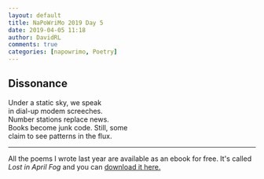 ```yaml
---  
layout: default  
title: NaPoWriMo 2019 Day 5  
date: 2019-04-05 11:18  
author: DavidRL  
comments: true  
categories: [napowrimo, Poetry]  
---  
```

<!-- wp:heading -->  
<h2>Dissonance</h2>  
<!-- /wp:heading -->  


<p>Under a static sky, we speak<br />in dial-up modem screeches.<br />Number stations replace news.<br />Books become junk code. Still, some<br />claim to see patterns in the flux. </p>  



<hr class="wp-block-separator"/>  



<p>All the poems I wrote last year are available as an ebook for free. It's called <em>Lost in April Fog </em>and you can <a href="/aprilfog/">download it here. </a></p>  
